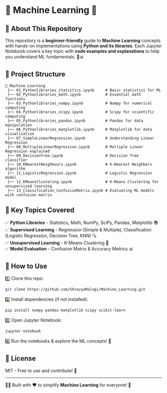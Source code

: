 # 🤖 Machine Learning 🚀

## 📌 About This Repository
This repository is a **beginner-friendly** guide to **Machine Learning** concepts with hands-on implementations using **Python and its libraries**. Each Jupyter Notebook covers a key topic with **code examples and explanations** to help you understand ML fundamentals. 🧠📊

## 📂 Project Structure
```
📁 Machine_Learning
 ├── 01_Pythonlibraries_statistics.ipynb     # Basic statistics for ML
 ├── 02_Pythonlibraries_math.ipynb           # Essential math functions
 ├── 03_Pythonlibraries_numpy.ipynb          # Numpy for numerical computing
 ├── 04_Pythonlibraries_scipy.ipynb          # Scipy for scientific computing
 ├── 05_Pythonlibraries_pandas.ipynb         # Pandas for data manipulation
 ├── 06_Pythonlibraries_matplotlib.ipynb     # Matplotlib for data visualization
 ├── 07_SimpleLinearRegression.ipynb         # Understanding Linear Regression
 ├── 08_MultipleLinearRegression.ipynb       # Multiple Linear Regression explained
 ├── 09_DecisionTree.ipynb                   # Decision Tree classifier
 ├── 10_KNearestNeighbours.ipynb             # K-Nearest Neighbors algorithm
 ├── 11_LogisticRegression.ipynb             # Logistic Regression model
 ├── 12_KMeansClustering.ipynb               # K-Means Clustering for unsupervised learning
 ├── 13_Classification_ConfusionMatrix.ipynb # Evaluating ML models with confusion matrix
```

## 🎯 Key Topics Covered
✅ **Python Libraries** - Statistics, Math, NumPy, SciPy, Pandas, Matplotlib 📚  
✅ **Supervised Learning** - Regression (Simple & Multiple), Classification (Logistic Regression, Decision Tree, KNN) 🔍  
✅ **Unsupervised Learning** - K-Means Clustering 🎯  
✅ **Model Evaluation** - Confusion Matrix & Accuracy Metrics 📊  

## 🚀 How to Use
1️⃣ Clone this repo:  
   ```bash
   git clone https://github.com/ShravyaMalogi/Machine_Learning.git
   ```
2️⃣ Install dependencies (if not installed):  
   ```bash
   pip install numpy pandas matplotlib scipy scikit-learn
   ```
3️⃣ Open Jupyter Notebook:  
   ```bash
   jupyter notebook
   ```
4️⃣ Run the notebooks & explore the ML concepts! 🎉

## 📜 License
MIT - Free to use and contribute! 💙

---
👩‍💻 Built with ❤️ to simplify **Machine Learning** for everyone! 🚀

